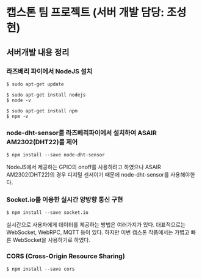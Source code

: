 # 캡스톤 팀 프로젝트 (서버 개발 담당: 조성현)

## 서버개발 내용 정리

### 라즈베리 파이에서 NodeJS 설치

```
$ sudo apt-get update
```

```
$ sudo apt-get install nodejs
$ node -v
```

```
$ sudo apt-get install npm
$ npm -v
```

### node-dht-sensor를 라즈베리파이에서 설치하여 ASAIR AM2302(DHT22)를 제어

```
$ npm install --save node-dht-sensor
```

NodeJS에서 제공하는 GPIO의 onoff를 사용하려고 하였으나 ASAIR AM2302(DHT22)의 경우 디지털 센서이기 때문에 node-dht-sensor를 사용해야한다.

### Socket.io를 이용한 실시간 양방향 통신 구현

```
$ npm install --save socket.io
```

실시간으로 사용자에게 데이터를 제공하는 방법은 여러가지가 있다. 대표적으로는 WebSocket, WebRPC, MQTT 등이 있다. 하지만 이번 캡스톤 작품에서는 가볍고 빠른 WebSocket을 사용하기로 하였다.

### CORS (Cross-Origin Resource Sharing)

```
$ npm install --save cors
```
